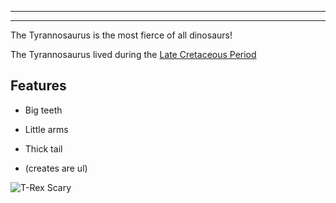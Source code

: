 ___
___

The Tyrannosaurus is the most fierce of all dinosaurs!

The Tyrannosaurus lived during the [Late Cretaceous Period](http://en.wikipedia.org/wiki/Cretaceous)

## Features

- Big teeth
- Little arms
- Thick tail 

- (creates are ul)

![T-Rex Scary](http://static.comicvine.com/uploads/original/11113/111130081/3394555-6999427612-t_rex.jpg) 



